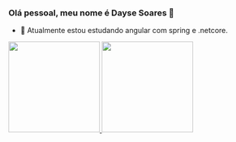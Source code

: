 ### Olá pessoal, meu nome é Dayse Soares 👋
- 🔭 Atualmente estou estudando angular com spring e .netcore.

<div>
  <a href="https://github.com/daysess">
  <img height="180em" src="https://github-readme-stats.vercel.app/api?username=daysess&show_icons=true&theme=merko&include_all_commits=true&count_private=true"/>
  <img height="180em" src="https://github-readme-stats.vercel.app/api/top-langs/?username=daysess&layout=compact&langs_count=7&theme=merko"/>
</div>

<!--
**daysess/daysess** is a ✨ _special_ ✨ repository because its `README.md` (this file) appears on your GitHub profile.

Here are some ideas to get you started:

- 🔭 I’m currently working on ...
- 🌱 I’m currently learning ...
- 👯 I’m looking to collaborate on ...
- 🤔 I’m looking for help with ...
- 💬 Ask me about ...
- 📫 How to reach me: ...
- 😄 Pronouns: ...
- ⚡ Fun fact: ...
-->
